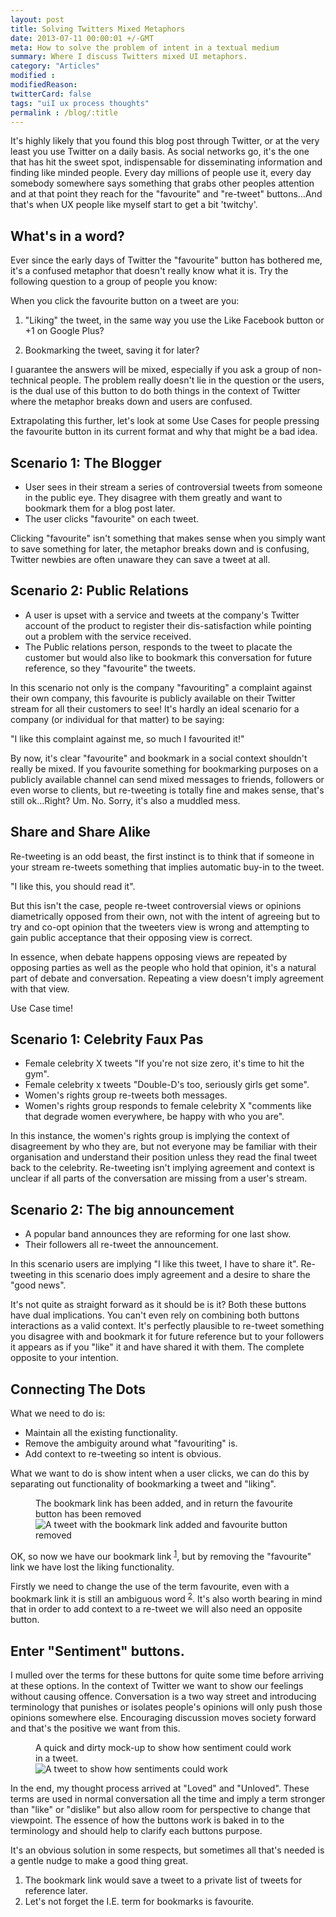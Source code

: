 ```yaml
---
layout: post
title: Solving Twitters Mixed Metaphors
date: 2013-07-11 00:00:01 +/-GMT
meta: How to solve the problem of intent in a textual medium
summary: Where I discuss Twitters mixed UI metaphors.
category: "Articles"
modified :
modifiedReason:
twitterCard: false
tags: "uiI ux process thoughts"
permalink : /blog/:title
---
```


It's highly likely that you found this blog post through Twitter, or at the very least you use Twitter on a daily basis. As social networks go, it's the one that has hit the sweet spot, indispensable for disseminating information and finding like minded people. Every day millions of people use it, every day somebody somewhere says something that grabs other peoples attention and at that point they reach for the "favourite" and "re-tweet" buttons…And that's when UX people like myself start to get a bit 'twitchy'.

## What's in a word?
Ever since the early days of Twitter the "favourite" button has bothered me, it's a confused metaphor that doesn't really know what it is. Try the following question to a group of people you know:

When you click the favourite button on a tweet are you:

1.  "Liking" the tweet, in the same way you use the Like Facebook button or +1 on Google Plus?

2.  Bookmarking the tweet, saving it for later?

I guarantee the answers will be mixed, especially if you ask a group of non-technical people. The problem really doesn't lie in the question or the users, is the dual use of this button to do both things in the context of Twitter where the metaphor breaks down and users are confused.

Extrapolating this further, let's look at some Use Cases for people pressing the favourite button in its current format and why that might be a bad idea.

## Scenario 1: The Blogger

-  User sees in their stream a series of controversial tweets from someone in the public eye. They disagree with them greatly and want to bookmark them for a blog post later.
-  The user clicks "favourite" on each tweet.

Clicking "favourite" isn't something that makes sense when you simply want to save something for later, the metaphor breaks down and is confusing, Twitter newbies are often unaware they can save a tweet at all.

## Scenario 2: Public Relations

-  A user is upset with a service and tweets at the company's Twitter account of the product to register their dis-satisfaction while pointing out a problem with the service received.
-  The Public relations person, responds to the tweet to placate the customer but would also like to bookmark this conversation for future reference, so they "favourite" the tweets.

In this scenario not only is the company "favouriting" a complaint against their own company, this favourite is publicly available on their Twitter stream for all their customers to see! It's hardly an ideal scenario for a company (or individual for that matter) to be saying:

"I like this complaint against me, so much I favourited it!"

By now, it's clear "favourite" and bookmark in a social context shouldn't really be mixed. If you favourite something for bookmarking purposes on a publicly available channel can send mixed messages to friends, followers or even worse to clients, but re-tweeting is totally fine and makes sense, that's still ok…Right?
Um. No. Sorry, it's also a muddled mess.

## Share and Share Alike
Re-tweeting is an odd beast, the first instinct is to think that if someone in your stream re-tweets something that implies automatic buy-in to the tweet.

"I like this, you should read it".

But this isn't the case, people re-tweet controversial views or opinions diametrically opposed from their own, not with the intent of agreeing but to try and co-opt opinion that the tweeters view is wrong and attempting to gain public acceptance that their opposing view is correct.

In essence, when debate happens opposing views are repeated by opposing parties as well as the people who hold that opinion, it's a natural part of debate and conversation. Repeating a view doesn't imply agreement with that view.

Use Case time!

## Scenario 1: Celebrity Faux Pas

-  Female celebrity X tweets "If you're not size zero, it's time to hit the gym".
-  Female celebrity x tweets "Double-D's too, seriously girls get some".
-  Women's rights group re-tweets both messages.
-  Women's rights group responds to female celebrity X "comments like that degrade women everywhere, be happy with who you are".

In this instance, the women's rights group is implying the context of disagreement by who they are, but not everyone may be familiar with their organisation and understand their position unless they read the final tweet back to the celebrity. Re-tweeting isn't implying agreement and context is unclear if all parts of the conversation are missing from a user's stream.

## Scenario 2: The big announcement

-  A popular band announces they are reforming for one last show.
-  Their followers all re-tweet the announcement.

In this scenario users are implying "I like this tweet, I have to share it". Re-tweeting in this scenario does imply agreement and a desire to share the "good news".

It's not quite as straight forward as it should be is it? Both these buttons have dual implications. You can't even rely on combining both buttons interactions as a valid context. It's perfectly plausible to re-tweet something you disagree with and bookmark it for future reference but to your followers it appears as if you "like" it and have shared it with them. The complete opposite to your intention.

## Connecting The Dots

What we need to do is:

-  Maintain all the existing functionality.
-  Remove the ambiguity around what "favouriting" is.
-  Add context to re-tweeting so intent is obvious.

What we want to do is show intent when a user clicks, we can do this by separating out functionality of bookmarking a tweet and "liking".

<figure>
  <figcaption>The bookmark link has been added, and in return the favourite button has been removed</figcaption>
  <img src="{{site.url}}/images/blog/2013-07-11/tweet-bookmark.jpg" alt="A tweet with the bookmark link added and favourite button removed" />
</figure>

OK, so now we have our bookmark link <sup><a href="#point1" class="reference--number">1</a></sup>, but by removing the "favourite" link we have lost the liking functionality.

Firstly we need to change the use of the term favourite, even with a bookmark link it is still an ambiguous word <sup><a href="#point2" class="reference--number">2</a></sup>. It's also worth bearing in mind that in order to add context to a re-tweet we will also need an opposite button.

## Enter "Sentiment" buttons.

I mulled over the terms for these buttons for quite some time before arriving at these options. In the context of Twitter we want to show our feelings without causing offence. Conversation is a two way street and introducing terminology that punishes or isolates people's opinions will only push those opinions somewhere else. Encouraging discussion moves society forward and that's the positive we want from this.

<figure>
  <figcaption>A quick and dirty mock-up to show how sentiment could work in a tweet.</figcaption>
  <img src="{{site.url}}/images/blog/2013-07-11/tweet-sentiment.jpg" alt="A tweet to show how sentiments could work" />
</figure>

In the end, my thought process arrived at "Loved" and "Unloved". These terms are used in normal conversation all the time and imply a term stronger than "like" or "dislike" but also allow room for perspective to change that viewpoint. The essence of how the buttons work is baked in to the terminology and should help to clarify each buttons purpose.

It's an obvious solution in some respects, but sometimes all that's needed is a gentle nudge to make a good thing great.

<ol>
  <li id="point1" class="reference">The bookmark link would save a tweet to a private list of tweets for reference later.</li>
  <li id="point2" class="reference">Let's not forget the I.E. term for bookmarks is favourite.</li>
</ol>

